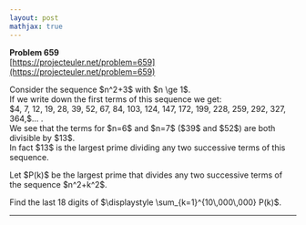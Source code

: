```yaml
---
layout: post
mathjax: true
---
```

**Problem 659**  
[https://projecteuler.net/problem=659](https://projecteuler.net/problem=659)

<p>
Consider the sequence  $n^2+3$ with $n \ge 1$. <br /> 
If we write down the first terms of this sequence we get:<br />
$4, 7, 12, 19, 28, 39, 52, 67, 84, 103, 124, 147, 172, 199, 228, 259, 292, 327, 364,$... .<br />
We see that the terms for $n=6$ and $n=7$ ($39$ and $52$) are both divisible by $13$.<br />
In fact $13$ is the largest prime dividing any two successive terms of this sequence.
</p>
<p>
Let $P(k)$ be the largest prime  that divides any two successive terms of the sequence $n^2+k^2$.
</p>
<p>
Find the last 18 digits of $\displaystyle \sum_{k=1}^{10\,000\,000} P(k)$.
</p>


---

